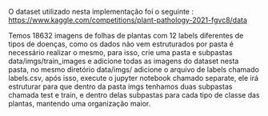 O dataset utilizado nesta implementação foi o seguinte : https://www.kaggle.com/competitions/plant-pathology-2021-fgvc8/data

Temos 18632 imagens de folhas de plantas com 12 labels diferentes de tipos de doenças, como os dados não vem estruturados por pasta é necessário realizar o mesmo, para isso, crie uma pasta e subpastas data/imgs/train_images
e adicione todas as imagens do dataset nesta pasta, no mesmo diretório data/imgs/ adicione o arquivo de labels chamado labels.csv, após isso, execute o jupyter notebook chamado separate, ele irá estruturar para que dentro da pasta imgs tenhamos duas subpastas chamada test e train, e dentro delas subpastas para cada tipo de classe das plantas, mantendo uma organização maior.

